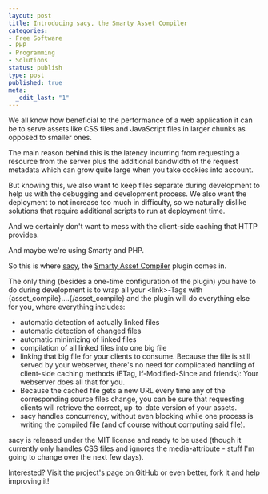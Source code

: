 ```yaml
---
layout: post
title: Introducing sacy, the Smarty Asset Compiler
categories:
- Free Software
- PHP
- Programming
- Solutions
status: publish
type: post
published: true
meta:
  _edit_last: "1"
---
```

We all know how beneficial to the performance of a web application it can be to serve assets like CSS files and JavaScript files in larger chunks as opposed to smaller ones.

The main reason behind this is the latency incurring from requesting a resource from the server plus the additional bandwidth of the request metadata which can grow quite large when you take cookies into account.

But knowing this, we also want to keep files separate during development to help us with the debugging and development process. We also want the deployment to not increase too much in difficulty, so we naturally dislike solutions that require additional scripts to run at deployment time.

And we certainly don't want to mess with the client-side caching that HTTP provides.

And maybe we're using Smarty and PHP.

So this is where <a href="http://github.com/pilif/sacy">sacy</a>, the <a href="http://github.com/pilif/sacy">Smarty Asset Compiler</a> plugin comes in.

The only thing (besides a one-time configuration of the plugin) you have to do during development is to wrap all your &lt;link&gt;-Tags with {asset_compile}....{/asset_compile} and the plugin will do everything else for you, where everything includes:
<ul>
	<li>automatic detection of actually linked files</li>
	<li>automatic detection of changed files</li>
	<li>automatic minimizing of linked files</li>
	<li>compilation of all linked files into one big file</li>
	<li>linking that big file for your clients to consume. Because the file is still served by your webserver, there's no need for complicated handling of client-side caching methods (ETag, If-Modified-Since and friends): Your webserver does all that for you.</li>
	<li>Because the cached file gets a new URL every time any of the corresponding source files change, you can be sure that requesting clients will retrieve the correct, up-to-date version of your assets.</li>
	<li>sacy handles concurrency, without even blocking while one process is writing the compiled file (and of course without corrputing said file).</li>
</ul>
sacy is released under the MIT license and ready to be used (though it currently only handles CSS files and ignores the media-attribute - stuff I'm going to change over the next few days).

Interested? Visit the <a href="http://github.com/pilif/sacy">project's page on GitHub</a> or even better, fork it and help improving it!
